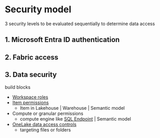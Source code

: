 # Security model

3 security levels to be evaluated sequentially to determine data access

## 1. Microsoft Entra ID authentication

## 2. Fabric access

## 3. Data security

build blocks

- [Workspace roles](./workspace.md#workspace-roles)
- [Item permissions](./workspace.md#item-permissions)
  - Item in Lakehouse | Warehouse | Semantic model
- Compute or granular permissions
  - compute engine like [SQL Endpoint](./warehouse/security.md) | Semantic model
- [OneLake data access controls](./OneLake.md#onelake-data-access-roles)
  - targeting files or folders
